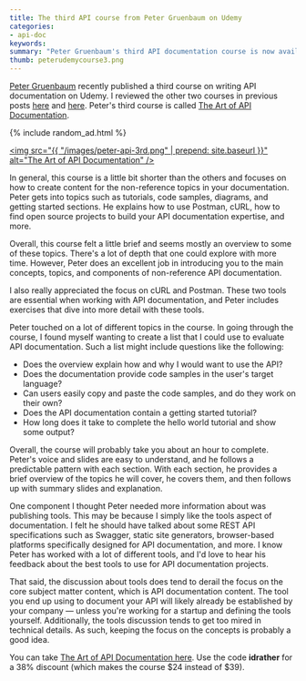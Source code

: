 ```yaml
---
title: The third API course from Peter Gruenbaum on Udemy
categories:
- api-doc
keywords:
summary: "Peter Gruenbaum's third API documentation course is now available on Udemy. This course covers topics in API documentation outside of reference material, such as tutorials and overview sections. This course will expose you to the many different needs in API documentation, and is a course I recommend even though it is briefer than Peter's other courses."
thumb: peterudemycourse3.png
---
```


[Peter Gruenbaum](https://www.udemy.com/user/petergruenbaum/) recently published a third course on writing API documentation on Udemy. I reviewed the other two courses in previous posts [here](https://idratherbewriting.com/2015/05/22/api-technical-writing-course-on-udemy/) and [here](https://idratherbewriting.com/2015/07/24/udemy-course-on-api-technical-writing-part-two/). Peter's third course is called [The Art of API Documentation](https://www.udemy.com/the-art-of-api-documentation/?couponCode=idrather).

{% include random_ad.html %}

<a href="https://www.udemy.com/the-art-of-api-documentation/?couponCode=idrather"><img src="{{ "/images/peter-api-3rd.png" | prepend: site.baseurl }}" alt="The Art of API Documentation" /></a>

In general, this course is a little bit shorter than the others and focuses on how to create content for the non-reference topics in your documentation. Peter gets into topics such as tutorials, code samples, diagrams, and getting started sections. He explains how to use Postman, cURL, how to find open source projects to build your API documentation expertise, and more.

Overall, this course felt a little brief and seems mostly an overview to some of these topics. There's a lot of depth that one could explore with more time. However, Peter does an excellent job in introducing you to the main concepts, topics, and components of non-reference API documentation.

I also really appreciated the focus on cURL and Postman. These two tools are essential when working with API documentation, and Peter includes exercises that dive into more detail with these tools.

Peter touched on a lot of different topics in the course. In going through the course, I found myself wanting to create a list that I could use to evaluate API documentation. Such a list might include questions like the following:

* Does the overview explain how and why I would want to use the API?
* Does the documentation provide code samples in the user's target language?
* Can users easily copy and paste the code samples, and do they work on their own?
* Does the API documentation contain a getting started tutorial?
* How long does it take to complete the hello world tutorial and show some output?

Overall, the course will probably take you about an hour to complete. Peter's voice and slides are easy to understand, and he follows a predictable pattern with each section. With each section, he provides a brief overview of the topics he will cover, he covers them, and then follows up with summary slides and explanation.

One component I thought Peter needed more information about was publishing tools. This may be because I simply like the tools aspect of documentation. I felt he should have talked about some REST API specifications such as Swagger, static site generators, browser-based platforms specifically designed for API documentation, and more. I know Peter has worked with a lot of different tools, and I'd love to hear his feedback about the best tools to use for API documentation projects.

That said, the discussion about tools does tend to derail the focus on the core subject matter content, which is API documentation content. The tool you end up using to document your API will likely already be established by your company &mdash; unless you're working for a startup and defining the tools yourself. Additionally, the tools discussion tends to get too mired in technical details. As such, keeping the focus on the concepts is probably a good idea.

You can take [The Art of API Documentation here](https://www.udemy.com/the-art-of-api-documentation/?couponCode=idrather). Use the code **idrather** for a 38% discount (which makes the course $24 instead of $39).
